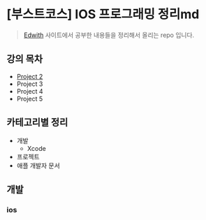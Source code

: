 # [부스트코스] IOS 프로그래밍 정리md

> [Edwith](https://www.edwith.org) 사이트에서 공부한 내용들을 정리해서 올리는 repo 입니다.

## 강의 목차
* [Project 2](https://github.com/kbw2204/boostcourse/blob/master/lecture/project_2.md)
* Project 3
* Project 4
* Project 5

## 카테고리별 정리
* 개발
	* Xcode
* 프로젝트
* 애플 개발자 문서


## 개발
### ios

